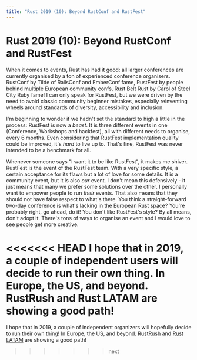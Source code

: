 ```yaml
---
title: "Rust 2019 (10): Beyond RustConf and RustFest"
---
```


# Rust 2019 (10): Beyond RustConf and RustFest

When it comes to events, Rust has had it good: all larger conferences are currently organised by a ton of experienced conference organisers. RustConf by Tilde of RailsConf and EmberConf fame, RustFest by people behind multiple European community confs, Rust Belt Rust by Carol of Steel City Ruby fame! I can only speak for RustFest, but we were driven by the need to avoid classic community beginner mistakes, especially reinventing wheels around standards of diversity, accessibility and inclusion.

I'm beginning to wonder if we hadn't set the standard to high a little in the process: RustFest is now a _beast_. It is three different events in one (Conference, Workshops and hackfest), all with different needs to organise, every 6 months. Even considering that RustFest implementation quality could be improved, it's _hard_ to live up to. That's fine, RustFest was never intended to be a benchmark for all.

Whenever someone says "I want it to be like RustFest", it makes me shiver. RustFest is the event of the RustFest team. With a very specific style, a certain acceptance for its flaws but a lot of love for some details. It is a community event, but it is also _our_ event. I don't mean this defensively - it just means that many we prefer some solutions over the other. I personally want to empower people to run _their_ events. That also means that they should not have false respect to what's there. You think a straight-forward two-day conference is what's lacking in the European Rust space? You're probably right, go ahead, do it! You don't like RustFest's style? By all means, don't adopt it. There's tons of ways to organise an event and I would love to see people get more creative.

<<<<<<< HEAD
I hope that in 2019, a couple of independent users will decide to run their own thing. In Europe, the US, and beyond. RustRush and Rust LATAM are showing a good path!
=======
I hope that in 2019, a couple of independent organizers will hopefully decide to run their own thing! In Europe, the US, and beyond. [RustRush](https://rustrush.ru/) and [Rust LATAM](https://rustlatam.org/) are showing a good path!
>>>>>>> next
